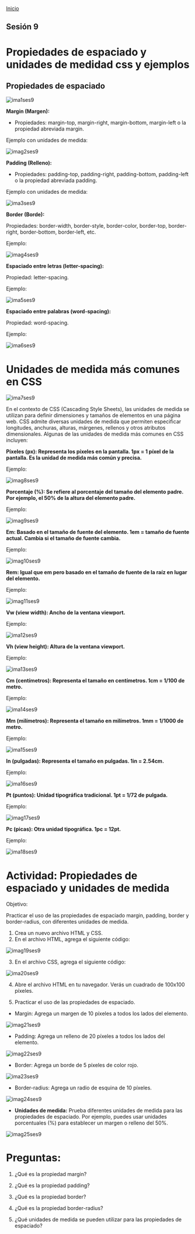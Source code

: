 <!-- No borrar o modificar -->
[Inicio](./index.md)

## Sesión 9 


<!-- Su documentación aquí -->


# **Propiedades de espaciado y unidades de medidad css y ejemplos**


## **Propiedades de espaciado**

![ima1ses9](image-85.png)

**Margin (Margen):**

- Propiedades: margin-top, margin-right, margin-bottom, margin-left o la propiedad abreviada margin.

Ejemplo con unidades de medida:

![imag2ses9](image-86.png)

**Padding (Relleno):**

- Propiedades: padding-top, padding-right, padding-bottom, padding-left o la propiedad abreviada padding.

Ejemplo con unidades de medida:

![ima3ses9](image-87.png)

**Border (Borde):**

Propiedades: border-width, border-style, border-color, border-top, border-right, border-bottom, border-left, etc.

Ejemplo:

![imag4ses9](image-88.png)

**Espaciado entre letras (letter-spacing):**

Propiedad: letter-spacing.

Ejemplo:

![ima5ses9](image-89.png)

**Espaciado entre palabras (word-spacing):**

Propiedad: word-spacing.

Ejemplo:

![ima6ses9](image-90.png)


# **Unidades de medida más comunes en CSS**

![ima7ses9](image-91.png)


En el contexto de CSS (Cascading Style Sheets), las unidades de medida se utilizan para definir dimensiones y tamaños de elementos en una página web. CSS admite diversas unidades de medida que permiten especificar longitudes, anchuras, alturas, márgenes, rellenos y otros atributos dimensionales. Algunas de las unidades de medida más comunes en CSS incluyen:

**Píxeles (px): Representa los píxeles en la pantalla. 1px = 1 píxel de la pantalla. Es la unidad de medida más común y precisa.**

Ejemplo:

![imag8ses9](image-92.png)

**Porcentaje (%): Se refiere al porcentaje del tamaño del elemento padre. Por ejemplo, el 50% de la altura del elemento padre.**

Ejemplo:

![imag9ses9](image-93.png)

**Em: Basado en el tamaño de fuente del elemento. 1em = tamaño de fuente actual. Cambia si el tamaño de fuente cambia.**

Ejemplo:

![imag10ses9](image-94.png)

**Rem: Igual que em pero basado en el tamaño de fuente de la raíz <html> en lugar del elemento.**

Ejemplo:

![imag11ses9](image-95.png)

**Vw (view width): Ancho de la ventana viewport.**

Ejemplo:

![ima12ses9](image-96.png)

**Vh (view height): Altura de la ventana viewport.**

Ejemplo:

![ima13ses9](image-97.png)

**Cm (centímetros): Representa el tamaño en centímetros. 1cm = 1/100 de metro.**

Ejemplo:

![ima14ses9](image-98.png)

**Mm (milímetros): Representa el tamaño en milímetros. 1mm = 1/1000 de metro.**

Ejemplo:

![ima15ses9](image-99.png)

**In (pulgadas): Representa el tamaño en pulgadas. 1in = 2.54cm.**

Ejemplo:

![ima16ses9](image-100.png)

**Pt (puntos): Unidad tipográfica tradicional. 1pt = 1/72 de pulgada.**

Ejemplo:

![imag17ses9](image-101.png)

**Pc (picas): Otra unidad tipográfica. 1pc = 12pt.**

Ejemplo:

![ima18ses9](image-102.png)


# **Actividad: Propiedades de espaciado y unidades de medida**

Objetivo:

Practicar el uso de las propiedades de espaciado margin, padding, border y border-radius, con diferentes unidades de medida.

1. Crea un nuevo archivo HTML y CSS.
2. En el archivo HTML, agrega el siguiente código:

![imag19ses9](image-103.png)

3. En el archivo CSS, agrega el siguiente código:

![ima20ses9](image-104.png)

4. Abre el archivo HTML en tu navegador. Verás un cuadrado de 100x100 píxeles.

5. Practicar el uso de las propiedades de espaciado.

- Margin: Agrega un margen de 10 píxeles a todos los lados del elemento.

![imag21ses9](image-105.png)

- Padding: Agrega un relleno de 20 píxeles a todos los lados del elemento.

![imag22ses9](image-106.png)

- Border: Agrega un borde de 5 píxeles de color rojo.

![ima23ses9](image-107.png)

- Border-radius: Agrega un radio de esquina de 10 píxeles.

![imag24ses9](image-108.png)

- **Unidades de medida:** Prueba diferentes unidades de medida para las propiedades de espaciado. Por ejemplo, puedes usar unidades porcentuales (%) para establecer un margen o relleno del 50%.

![imag25ses9](image-109.png)


# **Preguntas:**

1. ¿Qué es la propiedad margin?

1. ¿Qué es la propiedad padding?

1. ¿Qué es la propiedad border?

1. ¿Qué es la propiedad border-radius?

1. ¿Qué unidades de medida se pueden utilizar para las propiedades de espaciado?

